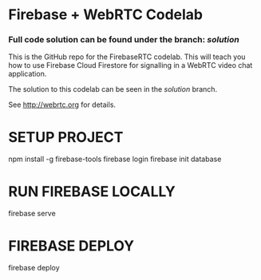 # Firebase + WebRTC Codelab
### Full code solution can be found under the branch: _solution_
This is the GitHub repo for the FirebaseRTC codelab. This will teach you how 
to use Firebase Cloud Firestore for signalling in a WebRTC video chat application.

The solution to this codelab can be seen in the _solution_ branch.

See http://webrtc.org for details.

# SETUP PROJECT
npm install -g firebase-tools
firebase login 
firebase init database

# RUN FIREBASE LOCALLY
firebase serve 

# FIREBASE DEPLOY 
firebase deploy 